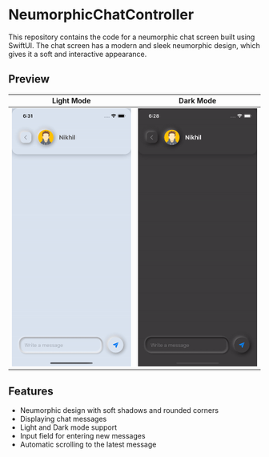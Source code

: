 # NeumorphicChatController

This repository contains the code for a neumorphic chat screen built using SwiftUI. The chat screen has a modern and sleek neumorphic design, which gives it a soft and interactive appearance.


## Preview


| Light Mode                                             | Dark Mode                                            |
| ------------------------------------------------------ | ---------------------------------------------------- |
| ![](./NeumorphicChatController/Resource/LightMode.gif) | ![](/NeumorphicChatController/Resource/DarkMode.gif) |


## Features

- Neumorphic design with soft shadows and rounded corners
- Displaying chat messages
- Light and Dark mode support
- Input field for entering new messages
- Automatic scrolling to the latest message



